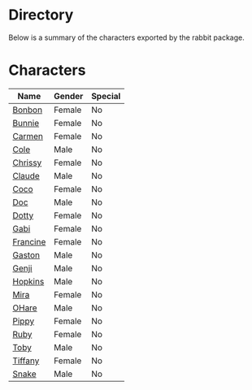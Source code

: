 # Directory
Below is a summary of the characters exported by the rabbit package.
# Characters
|Name|Gender|Special|
|---|---|---|
|[Bonbon](./character/rabbit/bonbon.go)|Female|No|
|[Bunnie](./character/rabbit/bunnie.go)|Female|No|
|[Carmen](./character/rabbit/carmen.go)|Female|No|
|[Cole](./character/rabbit/cole.go)|Male|No|
|[Chrissy](./character/rabbit/chrissy.go)|Female|No|
|[Claude](./character/rabbit/claude.go)|Male|No|
|[Coco](./character/rabbit/coco.go)|Female|No|
|[Doc](./character/rabbit/doc.go)|Male|No|
|[Dotty](./character/rabbit/dotty.go)|Female|No|
|[Gabi](./character/rabbit/gabi.go)|Female|No|
|[Francine](./character/rabbit/francine.go)|Female|No|
|[Gaston](./character/rabbit/gaston.go)|Male|No|
|[Genji](./character/rabbit/genji.go)|Male|No|
|[Hopkins](./character/rabbit/hopkins.go)|Male|No|
|[Mira](./character/rabbit/mira.go)|Female|No|
|[OHare](./character/rabbit/ohare.go)|Male|No|
|[Pippy](./character/rabbit/pippy.go)|Female|No|
|[Ruby](./character/rabbit/ruby.go)|Female|No|
|[Toby](./character/rabbit/toby.go)|Male|No|
|[Tiffany](./character/rabbit/tiffany.go)|Female|No|
|[Snake](./character/rabbit/snake.go)|Male|No|
